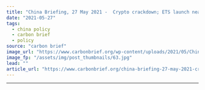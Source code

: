 ```yaml
---
title: "China Briefing, 27 May 2021 -  Crypto crackdown; ETS launch nears; Energy-saving data centres"
date: "2021-05-27"
tags: 
  - china policy
  - carbon brief
  - policy
source: "carbon brief"
image_url: "https://www.carbonbrief.org/wp-content/uploads/2021/05/China-Briefing-Carbon-Brief-583x372.jpg"
image_fp: "/assets/img/post_thumbnails/63.jpg"
lead: ""
article_url: "https://www.carbonbrief.org/china-briefing-27-may-2021-crypto-crackdown-ets-launch-nears-energy-saving-data-centres"
---
```


---
